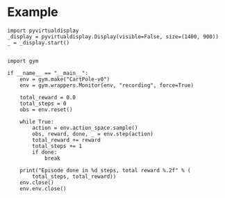 # Example

    import pyvirtualdisplay
    _display = pyvirtualdisplay.Display(visible=False, size=(1400, 900))
    _ = _display.start()


    import gym

    if __name__ == "__main__":
        env = gym.make("CartPole-v0")
        env = gym.wrappers.Monitor(env, "recording", force=True)

        total_reward = 0.0
        total_steps = 0
        obs = env.reset()

        while True:
            action = env.action_space.sample()
            obs, reward, done, _ = env.step(action)
            total_reward += reward
            total_steps += 1
            if done:
                break

        print("Episode done in %d steps, total reward %.2f" % (
            total_steps, total_reward))
        env.close()
        env.env.close()